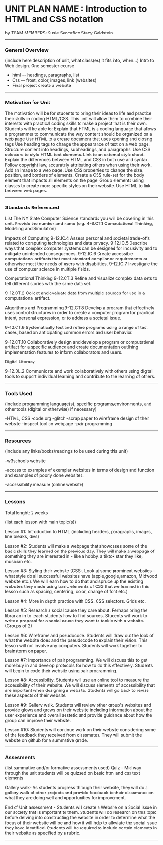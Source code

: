 # UNIT PLAN NAME : Introduction to HTML and CSS notation 
by TEAM MEMBERS: Susie Seccafico Stacy Goldstein

-----

### General Overview
(include here description of unit, what class(es) it fits into, when...)
Intro to Web design. One semester course
- html -- headings, paragraphs, list
- Css -- front, color, images, link (websites)
- Final project create a website


---

### Motivation for Unit


The motivation will be for students to bring their ideas to life and practice their skills in coding HTML/CSS. This unit will allow them to combine their interests with practical coding skills to make a project that is their own. 
Students will be able to:
Explain that HTML is a coding language that allows a programmer to communicate the way content should be organized on a web page
Use HTML to a create document that uses opening and closing tags 
Use heading tags to change the appearance of text on a web page.
Structure content into headings, subheadings, and paragraphs.
Use CSS selectors to style HTML text elements.
Link to an external style sheet.
Explain the differences between HTML and CSS in both use and syntax.
Follow copyright law, accurately attributing others when using their work.
Add an image to a web page.
Use CSS properties to change the size, position, and borders of elements.
Create a CSS rule-set for the body element that impacts all elements on the page.
Group elements using classes to create more specific styles on their website.
Use HTML to link between web pages.

---

### Standards Referenced
List The NY State Computer Science standards you will be covering in this unit. Provide the number and name (e.g. 4-6.CT.1 Computational Thinking, Modeling and Simulation)

Impacts of Computing
9-12.IC.4 Assess personal and societal trade-offs related to computing technologies and data privacy. 
9-12.IC.5 Describe ways that complex computer systems can be designed for inclusivity and to mitigate unintended consequences. 
9-12.IC.6 Create accessible computational artifacts that meet standard compliance requirements or otherwise meet the needs of users with disabilities.
9-12.IC.7 Investigate the use of computer science in multiple fields. 

Computational Thinking
9-12.CT.3 Refine and visualize complex data sets to tell different stories with the same data set. 

9-12.CT.2 Collect and evaluate data from multiple sources for use in a computational artifact.

Algorithms and Programming
9-12.CT.8 Develop a program that effectively uses control structures in order to create a computer program for practical intent, personal expression, or to address a societal issue.

9-12.CT.9 Systematically test and refine programs using a range of test cases, based on anticipating common errors and user behavior.

9-12.CT.10 Collaboratively design and develop a program or computational artifact for a specific audience and create documentation outlining implementation features to inform collaborators and users.

Digital Literacy 

9-12.DL.2 Communicate and work collaboratively with others using digital tools to support individual learning and contribute to the learning of others.


---

### Tools Used
(include programming language(s), specific programs/environments, and other tools (digital or otherwise) if necessary)

-HTML, CSS
-code.org
-glitch
-scrap paper to wireframe design of their website 
-inspect tool on webpage 
-pair programming

---

### Resources
(include any links/books/readings to be used during this unit)

-w3schools website 

-access to examples of exemplar websites in terms of design and function and examples of poorly done websites. 

-accessibility measure (online website) 

---

### Lessons
Total lenght: 2 weeks 

(list each lesson with main topic(s))

Lesson #1: Introduction to HTML (including headers, paragraphs, images, line breaks, divs) 

Lesson #2: Students will make a webpage that showcases some of the basic skills they learned on the previous day. They will make a webpage of something they are interested in - like a hobby, a tiktok star they like, musician etc. 

Lesson #3: Styling their website (CSS). Look at some prominent websites - what style do all successful websites have (apple,google,amazon, Midwood website etc.). We will learn how to do that and spruce up the existing websites they made using basic elements of  CSS that we learned in this lesson such as spacing, centering, color, change of font etc.) 

Lesson #4: More in depth practice with CSS. CSS selectors. Grids etc. 

Lesson #5: Research a social cause they care about. Perhaps bring the librarian in to teach students how to find sources. Students will work to write a proposal for a social cause they want to tackle with a website. (Groups of 2) 

Lesson #6: Wireframe and pseudocode. Students will draw out the look of what the website does and the pseudocode to explain their vision. This lesson will not involve any computers. Students will work together to brainstorm on paper.

Lesson #7: Importance of pair programming. We will discuss this to get more buy in and develop protocols for how to do this effectively. Students will begin to code their website using pair programming. 

Lesson #8: Accessibility. Students will use an online tool to measure the accessibility of their website. We will discuss elements of accessibility that are important when designing a website. Students will go back to revise these aspects of their website. 

Lesson #9: Gallery walk. Students will review other group's websites and provide glows and grows on their website including information about the user experience and overall aestetic and provide guidance about how the group can improve their website. 

Lesson #10: Students will continue work on their website considering some of the feedback they received from classmates. They will submit the website on github for a summative grade. 

---

### Assesments
(list summative and/or formative assessments used)
Quiz - Mid way through the unit students will be quizzed on basic html and css text elements

Gallery walk- As students progress through their website, they will do a gallery walk of other projects and provide feedback to their classmates on what they are doing well and opportunities for improvement.

End of Unit assessment - Students will create a Website on a Social issue in our society that is important to them. Students will do research on this topic before delving into constructing the website in order to determine what the focus of their website will be and how it will help to alleviate the social issue they have identified. Students will be required to include certain elements in their website as specified by a rubric. 


---
